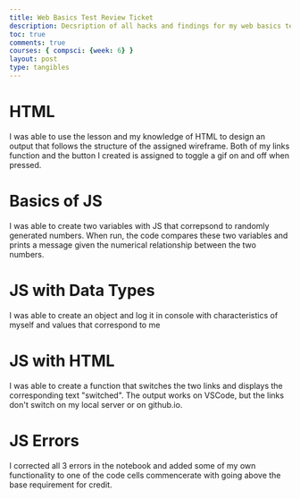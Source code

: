```yaml
---
title: Web Basics Test Review Ticket
description: Decsription of all hacks and findings for my web basics test post-grading
toc: true
comments: true
courses: { compsci: {week: 6} }
layout: post
type: tangibles
---
```


# HTML
I was able to use the lesson and my knowledge of HTML to design an output that follows the structure of the assigned wireframe. Both of my links function and the button I created is assigned to toggle a gif on and off when pressed.

# Basics of JS
I was able to create two variables with JS that correpsond to randomly generated numbers. When run, the code compares these two variables and prints a message given the numerical relationship between the two numbers.

# JS with Data Types
I was able to create an object and log it in console with characteristics of myself and values that correspond to me

# JS with HTML
I was able to create a function that switches the two links and displays the corresponding text "switched". The output works on VSCode, but the links don't switch on my local server or on github.io.

# JS Errors
I corrected all 3 errors in the notebook and added some of my own functionality to one of the code cells commencerate with going above the base requirement for credit.